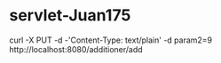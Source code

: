 # servlet-Juan175
curl -X PUT -d -'Content-Type: text/plain' -d param2=9 http://localhost:8080/additioner/add
